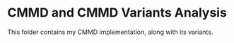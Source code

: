 
# CMMD and CMMD Variants Analysis
This folder contains my CMMD implementation, along with its variants.
